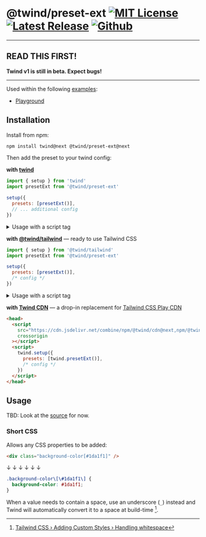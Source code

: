 # @twind/preset-ext [![MIT License](https://flat.badgen.net/github/license/tw-in-js/twind)](https://github.com/tw-in-js/twind/blob/next/LICENSE) [![Latest Release](https://flat.badgen.net/npm/v/@twind/preset-ext/next?icon=npm&label&cache=10800&color=blue)](https://www.npmjs.com/package/@twind/preset-ext) [![Github](https://flat.badgen.net/badge/icon/tw-in-js%2Ftwind%23preset-ext?icon=github&label)](https://github.com/tw-in-js/twind/tree/next/packages/preset-ext)

---

## READ THIS FIRST!

**Twind v1 is still in beta. Expect bugs!**

---

Used within the following [examples](https://github.com/tw-in-js/twind/tree/next/examples):

- [Playground](https://github.com/tw-in-js/twind/tree/next/examples/playground)

## Installation

Install from npm:

```sh
npm install twind@next @twind/preset-ext@next
```

Then add the preset to your twind config:

**with [twind](https://www.npmjs.com/package/twind)**

```js
import { setup } from 'twind'
import presetExt from '@twind/preset-ext'

setup({
  presets: [presetExt()],
  // ... additional config
})
```

<details><summary>Usage with a script tag</summary>

```html
<head>
  <script
    src="https://cdn.jsdelivr.net/combine/npm/twind@next,npm/@twind/preset-ext@next"
    crossorigin
  ></script>
  <script>
    twind.setup({
      presets: [twind.presetExt()],
      // ...
    })
  </script>
</head>
```

</details>

**with [@twind/tailwind](https://www.npmjs.com/package/@twind/tailwind)** — ready to use Tailwind CSS

```js
import { setup } from '@twind/tailwind'
import presetExt from '@twind/preset-ext'

setup({
  presets: [presetExt()],
  /* config */
})
```

<details><summary>Usage with a script tag</summary>

```html
<head>
  <script
    src="https://cdn.jsdelivr.net/combine/npm/twind@next,npm/@twind/tailwind@next,npm/@twind/preset-ext@next"
    crossorigin
  ></script>
  <script>
    twind.setup({
      presets: [twind.presetExt()],
      /* config */
    })
  </script>
</head>
```

</details>

**with [Twind CDN](https://www.npmjs.com/package/@twind/cdn)** — a drop-in replacement for [Tailwind CSS Play CDN](https://tailwindcss.com/docs/installation/play-cdn)

```html
<head>
  <script
    src="https://cdn.jsdelivr.net/combine/npm/@twind/cdn@next,npm/@twind/preset-ext@next"
    crossorigin
  ></script>
  <script>
    twind.setup({
      presets: [twind.presetExt()],
      /* config */
    })
  </script>
</head>
```

## Usage

TBD: Look at the [source](./src/index.ts) for now.

### Short CSS

Allows any CSS properties to be added:

```html
<div class="background-color[#1da1f1]" />
```

↓ ↓ ↓ ↓ ↓ ↓

```css
.background-color\[\#1da1f1\] {
  background-color: #1da1f1;
}
```

When a value needs to contain a space, use an underscore (`_`) instead and Twind will automatically convert it to a space at build-time [^1].

[^1]: [Tailwind CSS › Adding Custom Styles › Handling whitespace](https://tailwindcss.com/docs/adding-custom-styles#handling-whitespace)
